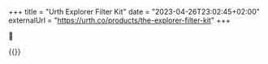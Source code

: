+++
title = "Urth Explorer Filter Kit"
date = "2023-04-26T23:02:45+02:00"
externalUrl = "https://urth.co/products/the-explorer-filter-kit"
+++

👀

{{<fig
  src="image@2x.jpg"
  alt="The Urth Explorer Filter Kit showing the packaging and the filters"
  />}}
